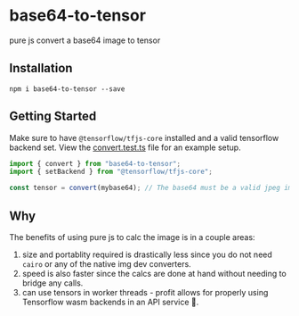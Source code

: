 # base64-to-tensor

pure js convert a base64 image to tensor

## Installation

```
npm i base64-to-tensor --save
```

## Getting Started

Make sure to have `@tensorflow/tfjs-core` installed and a valid tensorflow backend set.
View the [convert.test.ts](./__tests__/convert.test.ts) file for an example setup.

```ts
import { convert } from "base64-to-tensor";
import { setBackend } from "@tensorflow/tfjs-core";

const tensor = convert(mybase64); // The base64 must be a valid jpeg image.
```

## Why

The benefits of using pure js to calc the image is in a couple areas:

1. size and portablity required is drastically less since you do not need `cairo` or any of the native img dev converters.
1. speed is also faster since the calcs are done at hand without needing to bridge any calls.
1. can use tensors in worker threads - profit allows for properly using Tensorflow wasm backends in an API service 🥳.
